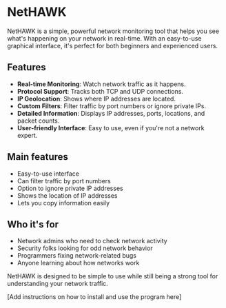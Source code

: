 # NetHAWK

NetHAWK is a simple, powerful network monitoring tool that helps you see what's happening on your network in real-time. With an easy-to-use graphical interface, it's perfect for both beginners and experienced users.

## Features

- **Real-time Monitoring**: Watch network traffic as it happens.
- **Protocol Support**: Tracks both TCP and UDP connections.
- **IP Geolocation**: Shows where IP addresses are located.
- **Custom Filters**: Filter traffic by port numbers or ignore private IPs.
- **Detailed Information**: Displays IP addresses, ports, locations, and packet counts.
- **User-friendly Interface**: Easy to use, even if you're not a network expert.

## Main features

- Easy-to-use interface
- Can filter traffic by port numbers
- Option to ignore private IP addresses
- Shows the location of IP addresses
- Lets you copy information easily

## Who it's for

- Network admins who need to check network activity
- Security folks looking for odd network behavior
- Programmers fixing network-related bugs
- Anyone learning about how networks work

NetHAWK is designed to be simple to use while still being a strong tool for understanding your network traffic.

[Add instructions on how to install and use the program here]
